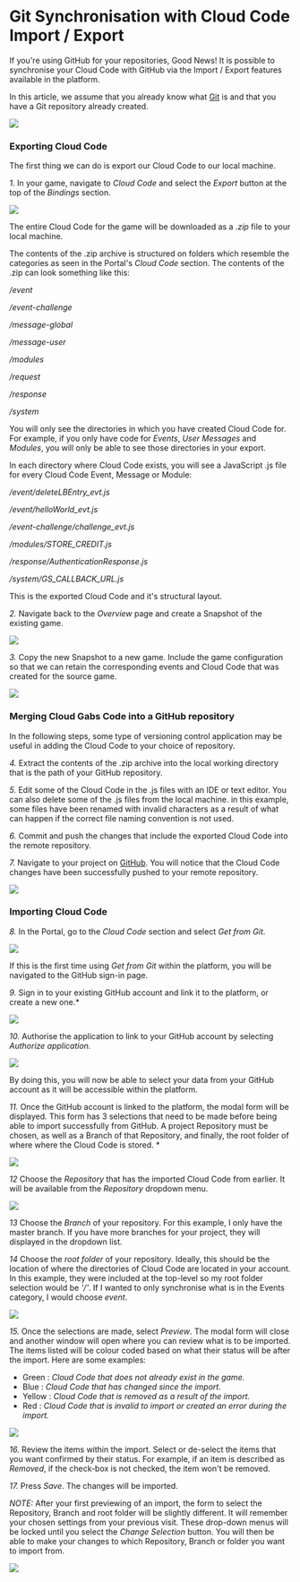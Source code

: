# Git Synchronisation with Cloud Code Import / Export

If you're using GitHub for your repositories, Good News! It is possible to synchronise your Cloud Code with GitHub via the Import / Export features available in the platform.

In this article, we assume that you already know what [Git](http://www.github.com) is and that you have a Git repository already created.

![](img\GitSynch\1.png)

### Exporting Cloud Code

The first thing we can do is export our Cloud Code to our local machine.

 *1.* In your game, navigate to *Cloud Code* and select the *Export* button at the top of the *Bindings* section.

 ![](img\GitSynch\2.png)

 The entire Cloud Code for the game will be downloaded as a *.zip* file to your local machine.

 The contents of the .zip archive is structured on folders which resemble the categories as seen in the Portal's *Cloud Code* section. The contents of the .zip can look something like this:

 */event*

 */event-challenge*

 */message-global*

 */message-user*

 */modules*

 */request*

 */response*

 */system*

 You will only see the directories in which you have created Cloud Code for. For example, if you only have code for *Events*, *User Messages* and *Modules*, you will only be able to see those directories in your export.

 In each directory where Cloud Code exists, you will see a JavaScript .js file for every Cloud Code Event, Message or Module:

 */event/deleteLBEntry_evt.js*

 */event/helloWorld_evt.js*

 */event-challenge/challenge_evt.js*

 */modules/STORE_CREDIT.js*

 */response/AuthenticationResponse.js*

 */system/GS_CALLBACK_URL.js*

This is the exported Cloud Code and it's structural layout.

*2.* Navigate back to the *Overview* page and create a Snapshot of the existing game.

![](img\GitSynch\3.png)

*3.* Copy the new Snapshot to a new game. Include the game configuration so that we can retain the corresponding events and Cloud Code that was created for the source game.

![](img\GitSynch\4.png)

### Merging Cloud Gabs Code into a GitHub repository

In the following steps, some type of versioning control application may be useful in adding the Cloud Code to your choice of repository.

*4.* Extract the contents of the .zip archive into the local working directory that is the path of your GitHub repository.

*5.* Edit some of the Cloud Code in the .js files with an IDE or text editor. You can also delete some of the .js files from the local machine. in this example, some files have been renamed with invalid characters as a result of what can happen if the correct file naming convention is not used.

*6.* Commit and push the changes that include the exported Cloud Code into the remote repository.

*7.* Navigate to your project on [GitHub](http://www.github.com). You will notice that the Cloud Code changes have been successfully pushed to your remote repository.

 ![](img\GitSynch\5.png)

### Importing Cloud Code

*8.* In the Portal, go to the *Cloud Code* section and select *Get from Git*.

![](img\GitSynch\6.png)

If this is the first time using *Get from Git* within the platform, you will be navigated to the GitHub sign-in page.

*9.* Sign in to your existing GitHub account and link it to the platform, or create a new one.*

![](img\GitSynch\7.png)

*10.* Authorise the application to link to your GitHub account by selecting *Authorize application.*

![](img\GitSynch\8.png)

By doing this, you will now be able to select your data from your GitHub account as it will be accessible within the platform.

*11.* Once the GitHub account is linked to the platform, the modal form will be displayed. This form has 3 selections that need to be made before being able to import successfully from GitHub. A project Repository must be chosen, as well as a Branch of that Repository, and finally, the root folder of where where the Cloud Code is stored. *

![](img\GitSynch\9.png)

*12* Choose the *Repository* that has the imported Cloud Code from earlier. It will be available from the *Repository* dropdown menu.

![](img\GitSynch\10.png)

*13* Choose the *Branch* of your repository. For this example, I only have the master branch. If you have more branches for your project, they will displayed in the dropdown list.

*14* Choose the *root folder* of your repository. Ideally, this should be the location of where the directories of Cloud Code are located in your account. In this example, they were included at the top-level so my root folder selection would be *'/'*. If I wanted to only synchronise what is in the Events category, I would choose *event*.

![](img\GitSynch\11.png)

*15.* Once the selections are made, select *Preview*. The modal form will close and another window will open where you can review what is to be imported. The items listed will be colour coded based on what their status will be after the import. Here are some examples:

* Green : *Cloud Code that does not already exist in the game.*
* Blue : *Cloud Code that has changed since the import.*
* Yellow : *Cloud Code that is removed as a result of the import.*
* Red : *Cloud Code that is invalid to import or created an error during the import.*

![](img\GitSynch\12.png)

*16.* Review the items within the import. Select or de-select the items that you want confirmed by their status. For example, if an item is described as *Removed*, if the check-box is not checked, the item won't be removed.

*17.* Press *Save*. The changes will be imported.

*NOTE:* After your first previewing of an import, the form to select the Repository, Branch and root folder will be slightly different. It will remember your chosen settings from your previous visit. These drop-down menus will be locked until you select the *Change Selection* button. You will then be able to make your changes to which Repository, Branch or folder you want to import from.

![](img\GitSynch\13.png)
